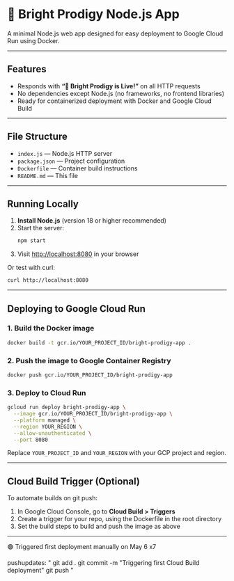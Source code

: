# 🚀 Bright Prodigy Node.js App

A minimal Node.js web app designed for easy deployment to Google Cloud Run using Docker.

---

## Features

- Responds with **“🚀 Bright Prodigy is Live!”** on all HTTP requests
- No dependencies except Node.js (no frameworks, no frontend libraries)
- Ready for containerized deployment with Docker and Google Cloud Build

---

## File Structure

- `index.js` — Node.js HTTP server
- `package.json` — Project configuration
- `Dockerfile` — Container build instructions
- `README.md` — This file

---

## Running Locally

1. **Install Node.js** (version 18 or higher recommended)
2. Start the server:
   ```sh
   npm start
   ```
3. Visit [http://localhost:8080](http://localhost:8080) in your browser

Or test with curl:
```sh
curl http://localhost:8080
```

---

## Deploying to Google Cloud Run

### 1. Build the Docker image

```sh
docker build -t gcr.io/YOUR_PROJECT_ID/bright-prodigy-app .
```

### 2. Push the image to Google Container Registry

```sh
docker push gcr.io/YOUR_PROJECT_ID/bright-prodigy-app
```

### 3. Deploy to Cloud Run

```sh
gcloud run deploy bright-prodigy-app \
  --image gcr.io/YOUR_PROJECT_ID/bright-prodigy-app \
  --platform managed \
  --region YOUR_REGION \
  --allow-unauthenticated \
  --port 8080
```

Replace `YOUR_PROJECT_ID` and `YOUR_REGION` with your GCP project and region.

---

## Cloud Build Trigger (Optional)

To automate builds on git push:

1. In Google Cloud Console, go to **Cloud Build > Triggers**
2. Create a trigger for your repo, using the Dockerfile in the root directory
3. Set the build steps to build and push the image as above

---


🟢 Triggered first deployment manually on May 6 x7

pushupdates: "
git add .
git commit -m "Triggering first Cloud Build deployment"
git push
"
